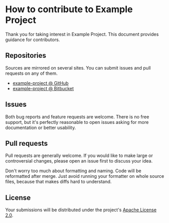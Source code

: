 <!--
This is an example CONTRIBUTING.md file.
It is referenced from guidelines/README.md.
-->

# How to contribute to Example Project

Thank you for taking interest in Example Project. This document provides guidance for contributors.

## Repositories

Sources are mirrored on several sites. You can submit issues and pull requests on any of them.

- [example-project @ GitHub](https://github.com/robertvazan/example-project)
- [example-project @ Bitbucket](https://bitbucket.org/robertvazan/example-project)

## Issues

Both bug reports and feature requests are welcome. There is no free support, but it's perfectly reasonable to open issues asking for more documentation or better usability.

## Pull requests

Pull requests are generally welcome. If you would like to make large or controversial changes, please open an issue first to discuss your idea.

Don't worry too much about formatting and naming. Code will be reformatted after merge. Just avoid running your formatter on whole source files, because that makes diffs hard to understand.

## License

Your submissions will be distributed under the project's [Apache License 2.0](LICENSE).

